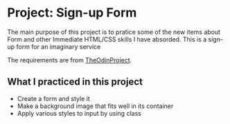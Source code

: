 # Project: Sign-up Form

The main purpose of this project is to pratice some of the new items about Form and other Immediate HTML/CSS skills I have absorded. This is a sign-up form for an imaginary service

The requirements are from [TheOdinProject](https://www.theodinproject.com/paths/full-stack-javascript/courses/intermediate-html-and-css/lessons/sign-up-form).

## What I practiced in this project
+ Create a form and style it
+ Make a background image that fits well in its container
+ Apply various styles to input by using class